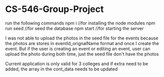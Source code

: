 # CS-546-Group-Project
run the following commands
npm i    //for installing the node modules
npm run seed    //for seed the database
npm start   //for starting the server

I was not able to upload the photos in the seed file for the events because the photos are stores in eventId_orignalName format and once I create the event.
But if the user is creating an event or editing an event, user can upload the photo during both time, just the seed file don't have the photos

Current application is only valid for 3 colleges and if extra need to be added, the array in the cont_data needs to be updated
